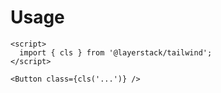 <script lang="ts">
	import Preview from '$docs/Preview.svelte';
</script>

<h1>Usage</h1>

```svelte
<script>
  import { cls } from '@layerstack/tailwind';
</script>

<Button class={cls('...')} />
```
